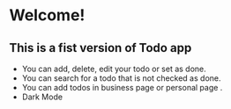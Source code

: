 # Welcome!

## This is a fist version of Todo app

<ul>
<li> You can add, delete, edit your todo or set as done. </li>
<li> You can search for a todo that is not checked as done. </li>
<li> You can add todos in business page or personal page . </li>
<li> Dark Mode</li>
</ul>
